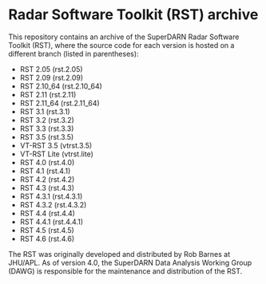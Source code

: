 # Radar Software Toolkit (RST) archive

This repository contains an archive of the SuperDARN Radar Software Toolkit (RST), where the source code for each version is hosted on a different branch (listed in parentheses):

- RST 2.05 (rst.2.05)
- RST 2.09 (rst.2.09)
- RST 2.10_64 (rst.2.10_64)
- RST 2.11 (rst.2.11)
- RST 2.11_64 (rst.2.11_64)
- RST 3.1 (rst.3.1)
- RST 3.2 (rst.3.2)
- RST 3.3 (rst.3.3)
- RST 3.5 (rst.3.5)
- VT-RST 3.5 (vtrst.3.5)
- VT-RST Lite (vtrst.lite)
- RST 4.0 (rst.4.0)
- RST 4.1 (rst.4.1)
- RST 4.2 (rst.4.2)
- RST 4.3 (rst.4.3)
- RST 4.3.1 (rst.4.3.1)
- RST 4.3.2 (rst.4.3.2)
- RST 4.4 (rst.4.4)
- RST 4.4.1 (rst.4.4.1)
- RST 4.5 (rst.4.5)
- RST 4.6 (rst.4.6)

The RST was originally developed and distributed by Rob Barnes at JHU/APL. As of version 4.0, the SuperDARN Data Analysis Working Group (DAWG) is responsible for the maintenance and distribution of the RST.
